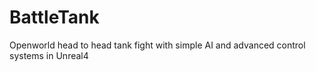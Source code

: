 # BattleTank
Openworld head to head tank fight with simple AI and advanced control systems in Unreal4
